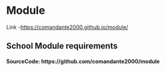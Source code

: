 # Module
Link -https://comandante2000.github.io/module/
<div>
<h2>School Module requirements
  </h2>
  <h4>
SourceCode: https://github.com/comandante2000/module
  </h4>
</div>
